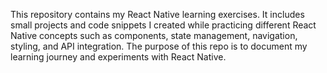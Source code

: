 This repository contains my React Native learning exercises. It includes small projects and code snippets I created while practicing different React Native concepts such as components, state management, navigation, styling, and API integration. The purpose of this repo is to document my learning journey and experiments with React Native.
